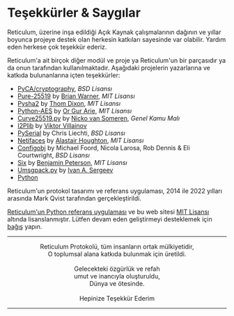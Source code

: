 # Teşekkürler & Saygılar
Reticulum, üzerine inşa edildiği Açık Kaynak çalışmalarının dağının ve yıllar boyunca projeye destek olan herkesin katkıları sayesinde var olabilir. Yardım eden herkese çok teşekkür ederiz.

Reticulum'a ait birçok diğer modül ve proje ya Reticulum'un bir parçasıdır ya da onun tarafından kullanılmaktadır. Aşağıdaki projelerin yazarlarına ve katkıda bulunanlarına içten teşekkürler:

- [PyCA/cryptography](https://github.com/pyca/cryptography), *BSD Lisansı*
- [Pure-25519](https://github.com/warner/python-pure25519) by [Brian Warner](https://github.com/warner), *MIT Lisansı*
- [Pysha2](https://github.com/thomdixon/pysha2) by [Thom Dixon](https://github.com/thomdixon), *MIT Lisansı*
- [Python-AES](https://github.com/orgurar/python-aes) by [Or Gur Arie](https://github.com/orgurar), *MIT Lisansı*
- [Curve25519.py](https://gist.github.com/nickovs/cc3c22d15f239a2640c185035c06f8a3#file-curve25519-py) by [Nicko van Someren](https://gist.github.com/nickovs), *Genel Kamu Malı*
- [I2Plib](https://github.com/l-n-s/i2plib) by [Viktor Villainov](https://github.com/l-n-s)
- [PySerial](https://github.com/pyserial/pyserial) by Chris Liechti, *BSD Lisansı*
- [Netifaces](https://github.com/al45tair/netifaces) by [Alastair Houghton](https://github.com/al45tair), *MIT Lisansı*
- [Configobj](https://github.com/DiffSK/configobj) by Michael Foord, Nicola Larosa, Rob Dennis & Eli Courtwright, *BSD Lisansı*
- [Six](https://github.com/benjaminp/six) by [Benjamin Peterson](https://github.com/benjaminp), *MIT Lisansı*
- [Umsgpack.py](https://github.com/vsergeev/u-msgpack-python) by [Ivan A. Sergeev](https://github.com/vsergeev)
- [Python](https://www.python.org)

Reticulum'un protokol tasarımı ve referans uygulaması, 2014 ile 2022 yılları arasında Mark Qvist tarafından gerçekleştirildi.

[Reticulum'un Python referans uygulaması](https://github.com/markqvist/reticulum) ve bu web sitesi [MIT Lisansı](license.html) altında lisanslanmıştır. Lütfen devam eden geliştirmeyi desteklemek için <a href="donate_tr.html">bağış</a> yapın.

----------------

<center>Reticulum Protokolü, tüm insanların ortak mülkiyetidir,<br/>O toplumsal alana katkıda bulunmak için üretildi.<br/><br/>Gelecekteki özgürlük ve refah<br/>umut ve inancıyla oluşturuldu,<br/>Dünya ve ötesinde.<br/><br/>Hepinize Teşekkür Ederim</center>

----------------